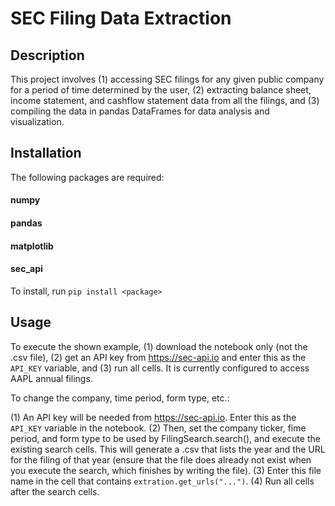 # SEC Filing Data Extraction

## Description
This project involves (1) accessing SEC filings for any given public company
for a period of time determined by the user, (2) extracting balance sheet, 
income statement, and cashflow statement data from all the filings, and (3)
compiling the data in pandas DataFrames for data analysis and visualization.

## Installation
The following packages are required:
#### numpy 
#### pandas
#### matplotlib
#### sec_api
To install, run `pip install <package>`

## Usage
To execute the shown example, (1) download the notebook only (not the .csv file), 
(2) get an API key from https://sec-api.io and enter this as the `API_KEY` variable, 
and (3) run all cells. It is currently configured to access AAPL annual filings.

To change the company, time period, form type, etc.:

(1) An API key will be needed from https://sec-api.io. Enter this as the `API_KEY`
variable in the notebook. (2) Then, set the company ticker, fime period, and form 
type to be used by FilingSearch.search(), and execute the existing search cells. 
This will generate a .csv that lists the year and the URL for the filing of that 
year (ensure that the file does already not exist when you execute the search, 
which finishes by writing the file). (3) Enter this file name in the cell that 
contains `extration.get_urls("...")`. (4) Run all cells after the search cells. 
